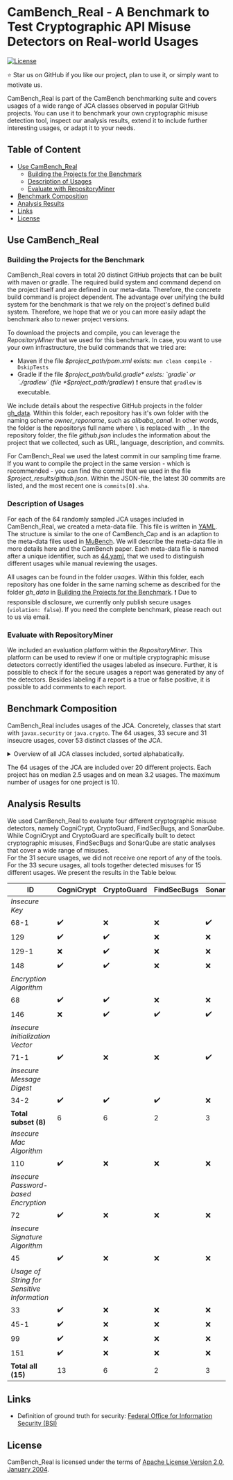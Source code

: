 # CamBench_Real - A Benchmark to Test Cryptographic API Misuse Detectors on Real-world Usages

[![License](https://img.shields.io/badge/License-Apache_2.0-blue.svg)](https://opensource.org/licenses/Apache-2.0)

:star: Star us on GitHub if you like our project, plan to use it, or simply want to motivate us. 

CamBench\_Real is part of the CamBench benchmarking suite and covers usages of a wide range of JCA classes observed in popular GitHub projects.
You can use it to benchmark your own cryptographic misuse detection tool, inspect our analysis results, extend it to include further interesting usages, or adapt it to your needs. 

## Table of Content

- [Use CamBench\_Real](#use-cambench_real)
  - [Building the Projects for the Benchmark](#building-the-projects-for-the-benchmark)
  - [Description of Usages](#description-of-usages) 
  - [Evaluate with RepositoryMiner](#evaluate-with-repositoryminer)
- [Benchmark Composition](#benchmark-composition)
- [Analysis Results](#analysis-results)
- [Links](#links)
- [License](#license)

## Use CamBench\_Real

### Building the Projects for the Benchmark

CamBench\_Real covers in total 20 distinct GitHub projects that can be built with maven or gradle.
The required build system and command depend on the project itself and are defined in our meta-data. 
Therefore, the concrete build command is project dependent. 
The advantage over unifying the build system for the benchmark is that we rely on the project's defined build system.
Therefore, we hope that we or you can more easily adapt the benchmark also to newer project versions. 

To download the projects and compile, you can leverage the *RepositoryMiner* that we used for this benchmark.
In case, you want to use your own infrastructure, the build commands that we tried are:
- Maven if the file *$project_path/pom.xml* exists: `mvn clean compile -DskipTests`
- Gradle if the file *$project_path/build.gradle* exists: `gradle` or `./gradlew` (file *$project_path/gradlew*) :exclamation: ensure that `gradlew` is executable.

We include details about the respective GitHub projects in the folder [gh_data](CamBench_Real/gh_data).
Within this folder, each repository has it's own folder with the naming scheme *owner_reponame*, such as *alibaba_canal*. 
In other words, the folder is the repositorys full name where `\` is replaced with `_`.
In the repository folder, the file *github.json* includes the information about the project that we collected, such as URL, language, description, and commits. 

For CamBench\_Real we used the latest commit in our sampling time frame. 
If you want to compile the project in the same version - which is recommended - you can find the commit that we used in the file *$project_results/github.json*. 
Within the JSON-file, the latest 30 commits are listed, and the most recent one is `commits[0].sha`.

### Description of Usages

For each of the 64 randomly sampled JCA usages included in CamBench\_Real, we created a meta-data file.
This file is written in [YAML](https://yaml.org).
The structure is similar to the one of CamBench\_Cap and is an adaption to the meta-data files used in [MuBench](https://github.com/stg-tud/MUBench).
We will describe the meta-data file in more details here and the CamBench paper. 
Each meta-data file is named after a unique identifier, such as [44.yaml](CamBench_Real/usages/ant-media_Ant-Media-Server/44.yaml), that we used to distinguish different usages while manual reviewing the usages.

All usages can be found in the folder *usages*.
Within this folder, each repository has one folder in the same naming scheme as described for the folder *gh_data* in [Building the Projects for the Benchmark](#building-the-projects-for-the-benchmark).
:exclamation: Due to responsible disclosure, we currently only publish secure usages (`violation: false`). 
If you need the complete benchmark, please reach out to us via email. 


### Evaluate with RepositoryMiner

We included an evaluation platform within the *RepositoryMiner*.
This platform can be used to review if one or multiple cryptographic misuse detectors correctly identified the usages labeled as insecure.
Further, it is possible to check if for the secure usages a report was generated by any of the detectors. 
Besides labeling if a report is a true or false positive, it is possible to add comments to each report. 

## Benchmark Composition

CamBench\_Real includes usages of the JCA. 
Concretely, classes that start with `javax.security` or `java.crypto`.
The 64 usages, 33 secure and 31 inseucre usages, cover 53 distinct classes of the JCA. 

<details>
  <summary> Overview of all JCA classes included, sorted alphabatically. </summary>
  <table>
    <caption>
    JCA classes and number of usages in CamBenchREAL.
    </caption>
    <thead>
      <tr>
        <th style="text-align:left;">
          API
        </th>
        <th style="text-align:right;">
          Usages in Benchmark 
        </th>
      </tr>
    </thead>
    <tbody>
      <tr>
        <td style="text-align:left;">
          java.security.AccessController
        </td>
        <td style="text-align:right;">
          1
        </td>
      </tr>
      <tr>
      <td style="text-align:left;">
      java.security.DigestOutputStream
      </td>
      <td style="text-align:right;">
      1
      </td>
      </tr>
      <tr>
      <td style="text-align:left;">
      java.security.Key
      </td>
      <td style="text-align:right;">
      1
      </td>
      </tr>
      <tr>
      <td style="text-align:left;">
      java.security.KeyFactory
      </td>
      <td style="text-align:right;">
      1
      </td>
      </tr>
      <tr>
      <td style="text-align:left;">
      java.security.KeyPair
      </td>
      <td style="text-align:right;">
      1
      </td>
      </tr>
      <tr>
      <td style="text-align:left;">
      java.security.KeyPairGenerator
      </td>
      <td style="text-align:right;">
      2
      </td>
      </tr>
      <tr>
      <td style="text-align:left;">
      java.security.KeyStore
      </td>
      <td style="text-align:right;">
      3
      </td>
      </tr>
      <tr>
      <td style="text-align:left;">
      java.security.KeyStore$PasswordProtection </td>  <td style="text-align:right;"> 1 </td>  </tr>  <tr>  <td style="text-align:left;"> java.security.KeyStore$PrivateKeyEntry
      </td>
      <td style="text-align:right;">
      1
      </td>
      </tr>
      <tr>
      <td style="text-align:left;">
      java.security.MessageDigest
      </td>
      <td style="text-align:right;">
      2
      </td>
      </tr>
      <tr>
      <td style="text-align:left;">
      java.security.Permission
      </td>
      <td style="text-align:right;">
      1
      </td>
      </tr>
      <tr>
      <td style="text-align:left;">
      java.security.Permissions
      </td>
      <td style="text-align:right;">
      1
      </td>
      </tr>
      <tr>
      <td style="text-align:left;">
      java.security.Policy
      </td>
      <td style="text-align:right;">
      1
      </td>
      </tr>
      <tr>
      <td style="text-align:left;">
      java.security.Principal
      </td>
      <td style="text-align:right;">
      2
      </td>
      </tr>
      <tr>
      <td style="text-align:left;">
      java.security.PrivateKey
      </td>
      <td style="text-align:right;">
      1
      </td>
      </tr>
      <tr>
      <td style="text-align:left;">
      java.security.ProtectionDomain
      </td>
      <td style="text-align:right;">
      1
      </td>
      </tr>
      <tr>
      <td style="text-align:left;">
      java.security.PublicKey
      </td>
      <td style="text-align:right;">
      1
      </td>
      </tr>
      <tr>
      <td style="text-align:left;">
      java.security.SecureRandom
      </td>
      <td style="text-align:right;">
      2
      </td>
      </tr>
      <tr>
      <td style="text-align:left;">
      java.security.Security
      </td>
      <td style="text-align:right;">
      1
      </td>
      </tr>
      <tr>
      <td style="text-align:left;">
      java.security.Signature
      </td>
      <td style="text-align:right;">
      3
      </td>
      </tr>
      <tr>
      <td style="text-align:left;">
      java.security.cert.CertPathValidator
      </td>
      <td style="text-align:right;">
      1
      </td>
      </tr>
      <tr>
      <td style="text-align:left;">
      java.security.cert.CertStore
      </td>
      <td style="text-align:right;">
      1
      </td>
      </tr>
      <tr>
      <td style="text-align:left;">
      java.security.cert.Certificate
      </td>
      <td style="text-align:right;">
      2
      </td>
      </tr>
      <tr>
      <td style="text-align:left;">
      java.security.cert.CertificateFactory
      </td>
      <td style="text-align:right;">
      1
      </td>
      </tr>
      <tr>
      <td style="text-align:left;">
      java.security.cert.CollectionCertStoreParameters
      </td>
      <td style="text-align:right;">
      1
      </td>
      </tr>
      <tr>
      <td style="text-align:left;">
      java.security.cert.PKIXBuilderParameters
      </td>
      <td style="text-align:right;">
      1
      </td>
      </tr>
      <tr>
      <td style="text-align:left;">
      java.security.cert.PKIXParameters
      </td>
      <td style="text-align:right;">
      1
      </td>
      </tr>
      <tr>
      <td style="text-align:left;">
      java.security.cert.TrustAnchor
      </td>
      <td style="text-align:right;">
      1
      </td>
      </tr>
      <tr>
      <td style="text-align:left;">
      java.security.cert.X509CertSelector
      </td>
      <td style="text-align:right;">
      1
      </td>
      </tr>
      <tr>
      <td style="text-align:left;">
      java.security.cert.X509Certificate
      </td>
      <td style="text-align:right;">
      1
      </td>
      </tr>
      <tr>
      <td style="text-align:left;">
      java.security.interfaces.DSAParams
      </td>
      <td style="text-align:right;">
      1
      </td>
      </tr>
      <tr>
      <td style="text-align:left;">
      java.security.interfaces.ECPrivateKey
      </td>
      <td style="text-align:right;">
      1
      </td>
      </tr>
      <tr>
      <td style="text-align:left;">
      java.security.interfaces.ECPublicKey
      </td>
      <td style="text-align:right;">
      1
      </td>
      </tr>
      <tr>
      <td style="text-align:left;">
      java.security.interfaces.RSAPublicKey
      </td>
      <td style="text-align:right;">
      1
      </td>
      </tr>
      <tr>
      <td style="text-align:left;">
      java.security.spec.ECParameterSpec
      </td>
      <td style="text-align:right;">
      1
      </td>
      </tr>
      <tr>
      <td style="text-align:left;">
      java.security.spec.ECPoint
      </td>
      <td style="text-align:right;">
      1
      </td>
      </tr>
      <tr>
      <td style="text-align:left;">
      java.security.spec.EllipticCurve
      </td>
      <td style="text-align:right;">
      1
      </td>
      </tr>
      <tr>
      <td style="text-align:left;">
      java.security.spec.PKCS8EncodedKeySpec
      </td>
      <td style="text-align:right;">
      1
      </td>
      </tr>
      <tr>
      <td style="text-align:left;">
      java.security.spec.RSAPrivateCrtKeySpec
      </td>
      <td style="text-align:right;">
      1
      </td>
      </tr>
      <tr>
      <td style="text-align:left;">
      java.security.spec.X509EncodedKeySpec
      </td>
      <td style="text-align:right;">
      1
      </td>
      </tr>
      <tr>
      <td style="text-align:left;">
      javax.crypto.Cipher
      </td>
      <td style="text-align:right;">
      1
      </td>
      </tr>
      <tr>
      <td style="text-align:left;">
      javax.crypto.CipherInputStream
      </td>
      <td style="text-align:right;">
      1
      </td>
      </tr>
      <tr>
      <td style="text-align:left;">
      javax.crypto.EncryptedPrivateKeyInfo
      </td>
      <td style="text-align:right;">
      1
      </td>
      </tr>
      <tr>
      <td style="text-align:left;">
      javax.crypto.KeyAgreement
      </td>
      <td style="text-align:right;">
      1
      </td>
      </tr>
      <tr>
      <td style="text-align:left;">
      javax.crypto.KeyGenerator
      </td>
      <td style="text-align:right;">
      1
      </td>
      </tr>
      <tr>
      <td style="text-align:left;">
      javax.crypto.Mac
      </td>
      <td style="text-align:right;">
      1
      </td>
      </tr>
      <tr>
      <td style="text-align:left;">
      javax.crypto.SecretKey
      </td>
      <td style="text-align:right;">
      1
      </td>
      </tr>
      <tr>
      <td style="text-align:left;">
      javax.crypto.SecretKeyFactory
      </td>
      <td style="text-align:right;">
      2
      </td>
      </tr>
      <tr>
      <td style="text-align:left;">
      javax.crypto.interfaces.DHPublicKey
      </td>
      <td style="text-align:right;">
      1
      </td>
      </tr>
      <tr>
      <td style="text-align:left;">
      javax.crypto.spec.DESKeySpec
      </td>
      <td style="text-align:right;">
      2
      </td>
      </tr>
      <tr>
      <td style="text-align:left;">
      javax.crypto.spec.IvParameterSpec
      </td>
      <td style="text-align:right;">
      1
      </td>
      </tr>
      <tr>
      <td style="text-align:left;">
      javax.crypto.spec.PBEKeySpec
      </td>
      <td style="text-align:right;">
      1
      </td>
      </tr>
      <tr>
      <td style="text-align:left;">
      javax.crypto.spec.SecretKeySpec
      </td>
      <td style="text-align:right;">
      1
      </td>
      </tr>
    </tbody>
  </table>

</details>

The 64 usages of the JCA are included over 20 different projects. 
Each project has on median 2.5 usages and on mean 3.2 usages.
The maximum number of usages for one project is 10. 

## Analysis Results

We used CamBench\_Real to evaluate four different cryptographic misuse detectors, namely CogniCrypt, CryptoGuard, FindSecBugs, and SonarQube.
While CogniCrypt and CryptoGuard are specifically built to detect cryptographic misuses, FindSecBugs and SonarQube are static analyses that cover a wide range of misuses.  
For the 31 secure usages, we did not receive one report of any of the tools. 
For the 33 secure usages, all tools together detected misuses for 15 different usages.
We present the results in the Table below.

| **ID** | **CogniCrypt**  | **CryptoGuard**|  **FindSecBugs** |   **SonarQube** |  
|------------------------------------------------|---------------------------------|----------------------------|----------------------------|----------------------------|
| *Insecure Key* | | | |
| 68-1 |  :heavy_check_mark: |  :x: | :x: | :heavy_check_mark: |  
| 129 | :heavy_check_mark:   |  :heavy_check_mark:  | :x: |  :x: | 
| 129-1  | :x:  |  :heavy_check_mark:  | :x: | :x: | 
| 148 | :heavy_check_mark:  | :heavy_check_mark: | :x: | :x: | 
| *Encryption Algorithm* | | | |
| 68 | :heavy_check_mark:  |   :heavy_check_mark:  |  :x:  | :x: | 
| 146 | :x: | :heavy_check_mark: | :heavy_check_mark: | :heavy_check_mark:          |
| *Insecure Initialization Vector* | | | |
| 71-1 | :heavy_check_mark:   |  :x:  |  :x: | :heavy_check_mark:          | 
| *Insecure Message Digest* | | | | 
| 34-2 | :heavy_check_mark:  |  :heavy_check_mark:  | :heavy_check_mark:  | :x: | 
| **Total subset (8)** | 6 | 6 | 2 | 3 |
| *Insecure Mac Algorithm* | | | | 
| 110 | :heavy_check_mark: |  :x: |  :x: |  :x: |
| *Insecure Password-based Encryption* | | | |
| 72 | :heavy_check_mark: | :x: | :x: | :x: | 
| *Insecure Signature Algorithm* | | | | 
| 45 | :heavy_check_mark: | :x: | :x: | :x: |
| *Usage of String for Sensitive Information* | | | | 
| 33 | :heavy_check_mark: | :x: | :x: | :x: | 
| 45-1 | :heavy_check_mark: | :x: | :x: | :x: | 
| 99 | :heavy_check_mark: | :x: | :x: | :x: |
| 151 | :heavy_check_mark: | :x: | :x: | :x: |
| **Total all (15)** |13 | 6 | 2 | 3 | 

## Links

- Definition of ground truth for security: [Federal Office for Information Security (BSI)](./BSI_Technical_Guideline.md)

## License

CamBench\_Real is licensed under the terms of [Apache License Version 2.0, January 2004](LICENSE).
